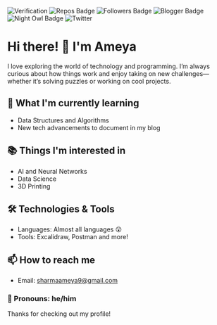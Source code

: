 ![Verification](https://img.shields.io/badge/verification-official-green) 
![Repos Badge](https://img.shields.io/badge/repositories-6-blue)
![Followers Badge](https://img.shields.io/github/followers/AMwyashar1012?style=social)
![Blogger Badge](https://img.shields.io/badge/blog-technology--guru-orange)
![Night Owl Badge](https://img.shields.io/badge/productivity-night--owl-blue)
![Twitter](https://img.shields.io/twitter/follow/amwyacool1012?style=social)

# Hi there! 👋 I'm Ameya

I love exploring the world of technology and programming. I’m always curious about how things work and enjoy taking on new challenges—whether it’s solving puzzles or working on cool projects.

## 🌱 What I'm currently learning
- Data Structures and Algorithms
- New tech advancements to document in my blog

## 📚 Things I'm interested in
- AI and Neural Networks
- Data Science
- 3D Printing

## 🛠️ Technologies & Tools
- Languages: Almost all languages 😲
- Tools: Excalidraw, Postman and more!

## 📫 How to reach me
- Email: [sharmaameya9@gmail.com](mailto:sharmaameya9@gmail.com)

### 👨 Pronouns: he/him

Thanks for checking out my profile!
